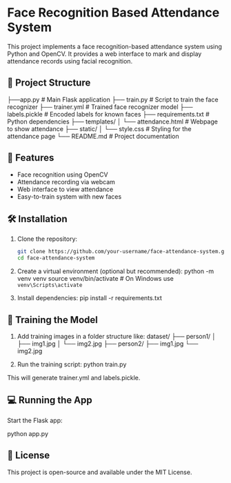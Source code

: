 # Face Recognition Based Attendance System

This project implements a face recognition-based attendance system using Python and OpenCV. It provides a web interface to mark and display attendance records using facial recognition.

## 📁 Project Structure
├──app.py # Main Flask application
├── train.py # Script to train the face recognizer
├── trainer.yml # Trained face recognizer model
├── labels.pickle # Encoded labels for known faces
├── requirements.txt # Python dependencies
├── templates/
│ └── attendance.html # Webpage to show attendance
├── static/
│ └── style.css # Styling for the attendance page
└── README.md # Project documentation


## 🚀 Features

- Face recognition using OpenCV
- Attendance recording via webcam
- Web interface to view attendance
- Easy-to-train system with new faces

## 🛠️ Installation

1. Clone the repository:
   ```bash
   git clone https://github.com/your-username/face-attendance-system.git
   cd face-attendance-system

2. Create a virtual environment (optional but recommended):
    python -m venv venv
    source venv/bin/activate  # On Windows use `venv\Scripts\activate`

3. Install dependencies:
   pip install -r requirements.txt

   
##  🧠 Training the Model
1. Add training images in a folder structure like:
    dataset/
    ├── person1/
    │   ├── img1.jpg
    │   └── img2.jpg
    ├── person2/
        ├── img1.jpg
        └── img2.jpg

2. Run the training script:
   python train.py

This will generate trainer.yml and labels.pickle.

##  💻 Running the App
Start the Flask app:

python app.py


##  📄 License
This project is open-source and available under the MIT License.

